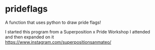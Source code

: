 # prideflags
A function that uses python to draw pride flags! 

I started this program from a Superposition x Pride Workshop I attended and then expanded on it
https://www.instagram.com/superpositionsanmateo/
